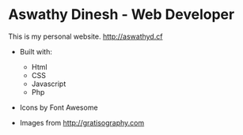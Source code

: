 #  Aswathy Dinesh - Web Developer

This is my personal website. http://aswathyd.cf

- Built with:
    * Html
    * CSS
    * Javascript
    * Php

- Icons by Font Awesome

- Images from http://gratisography.com
